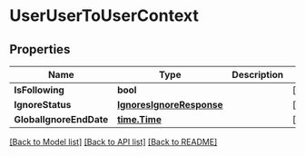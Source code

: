 # UserUserToUserContext

## Properties
Name | Type | Description | Notes
------------ | ------------- | ------------- | -------------
**IsFollowing** | **bool** |  | [optional] 
**IgnoreStatus** | [**IgnoresIgnoreResponse**](Ignores.IgnoreResponse.md) |  | [optional] 
**GlobalIgnoreEndDate** | [**time.Time**](time.Time.md) |  | [optional] 

[[Back to Model list]](../README.md#documentation-for-models) [[Back to API list]](../README.md#documentation-for-api-endpoints) [[Back to README]](../README.md)


